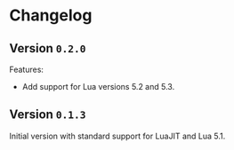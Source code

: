 # Changelog

## Version `0.2.0`

Features:
- Add support for Lua versions 5.2 and 5.3.

## Version `0.1.3`

Initial version with standard support for LuaJIT and Lua 5.1.
